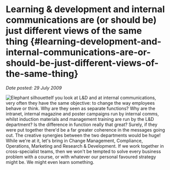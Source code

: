 # Learning & development and internal communications are (or should be) just different views of the same thing {#learning-development-and-internal-communications-are-or-should-be-just-different-views-of-the-same-thing}

_Date posted: 29 July 2009_

![Elephant silhouette](./assets/elephant_silhouette_sm.png)If you look at L&D and at internal communications, very often they have the same objective: to change the way employees behave or think. Why are they seen as separate functions? Why are the intranet, internal magazine and poster campaigns run by internal comms, whilst induction materials and management training are run by the L&D department? Is the difference in function really that great? Surely, if they were put together there'd be a far greater coherence in the messages going out. The creative synergies between the two departments would be huge! While we're at it, let's bring in Change Management, Compliance, Operations, Marketing and Research & Development. If we work together in cross-specialist teams, then we won't be tempted to solve every business problem with a course, or with whatever our personal favoured strategy might be. We might even learn something.